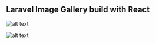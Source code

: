 ## Laravel Image Gallery build with React

![alt text](https://i.imgur.com/ScXQVLB.png)

![alt text](https://i.imgur.com/1p7eB9L.png)
